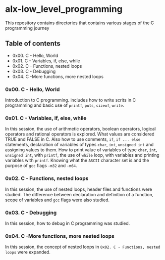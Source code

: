 # alx-low_level_programming
This repository contains directories that contains various stages of the C programming journey

## Table of contents
* 0x00. C - Hello, World
* 0x01. C - Variables, if, else, while
* 0x02. C - Functions, nested loops
* 0x03. C - Debugging
* 0x04. C -More functions, more nested loops

### 0x00. C - Hello, World
Introduction to C programming. includes how to write scrits in C programming and basic use of `printf`, `puts`, `sizeof`, `write`.

### 0x01. C - Variables, if, else, while
In this session, the use of arithmetic operators, boolean operators, logical operators and rational operators is explored. What values are considered TRUE and FALSE in C. Also how to use comments, `if`, `if ... else` statements, declaration of variables of types `char`, `int`, `unsigned int` and assigning values to them.
How to print value of variables of type `char`, `int`, `unsigned int`, with `printf`, the use of `while` loop, with variables and printing variables with `printf`. Knowing what the `ASCII` character set is and the purpose of `gcc` flags `-m32` and `-m64`.

### 0x02. C - Functions, nested loops
In this session, the use of nested loops, header files and functions were studied. The difference between declaration and definition of a function, scope of variables and `gcc` flags were also studied.

### 0x03. C - Debugging
In this session, how to debug in C programming was studied.

### 0x04. C -More functions, more nested loops
In this session, the concept of nested loops in `0x02. C - Functions, nested loops` were expanded.

##
